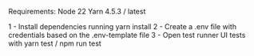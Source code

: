 Requirements:
Node 22
Yarn 4.5.3 / latest

1 - Install dependencies running yarn install
2 - Create a .env file with credentials based on the .env-template file
3 - Open test runner UI tests with yarn test / npm run test

